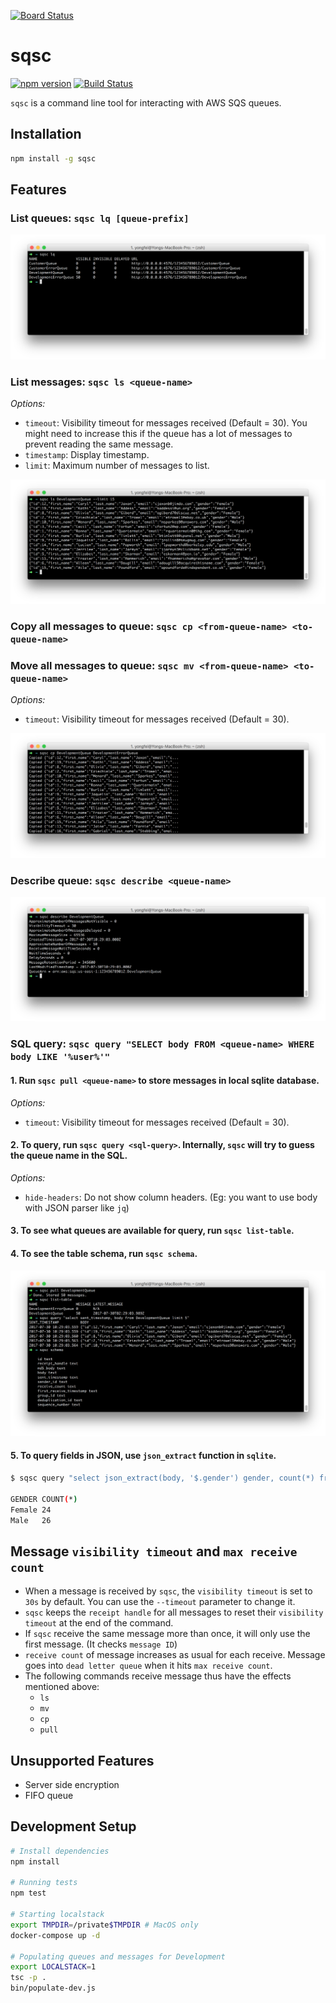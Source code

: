 [![Board Status](https://dev.azure.com/yongfei25/ecb9d60b-b815-4f9c-bcdc-23c41d4dbf75/444de725-ff0c-4619-a848-8fabc2cb3013/_apis/work/boardbadge/d7975d24-fa00-4429-88ec-9a24a78aad69)](https://dev.azure.com/yongfei25/ecb9d60b-b815-4f9c-bcdc-23c41d4dbf75/_boards/board/t/444de725-ff0c-4619-a848-8fabc2cb3013/Microsoft.RequirementCategory)
# sqsc
[![npm version](https://badge.fury.io/js/sqsc.svg)](https://badge.fury.io/js/sqsc)
[![Build Status](https://travis-ci.org/yongfei25/sqsc.svg?branch=master)](https://travis-ci.org/yongfei25/sqsc) 

`sqsc` is a command line tool for interacting with AWS SQS queues.

## Installation
```bash
npm install -g sqsc
```

## Features
### List queues: `sqsc lq [queue-prefix]`
![list queue](./media/list-queue.png)

### List messages: `sqsc ls <queue-name>`
_Options:_
- `timeout`: Visibility timeout for messages received (Default = 30). You might need to increase this if the queue has a lot of messages to prevent reading the same message.
- `timestamp`: Display timestamp.
- `limit`: Maximum number of messages to list.

![list messages](./media/list-message.png)

### Copy all messages to queue: `sqsc cp <from-queue-name> <to-queue-name>`
### Move all messages to queue: `sqsc mv <from-queue-name> <to-queue-name>`
_Options:_
- `timeout`: Visibility timeout for messages received (Default = 30).

![list messages](./media/copy-message.png)

### Describe queue: `sqsc describe <queue-name>`
![describe](./media/describe.png)

### SQL query: `sqsc query "SELECT body FROM <queue-name> WHERE body LIKE '%user%'"`
#### 1. Run `sqsc pull <queue-name>` to store messages in local sqlite database.
_Options:_
- `timeout`: Visibility timeout for messages received (Default = 30).

#### 2. To query, run `sqsc query <sql-query>`. Internally, `sqsc` will try to guess the queue name in the SQL.
_Options:_
- `hide-headers`: Do not show column headers. (Eg: you want to use body with JSON parser like `jq`)

#### 3. To see what queues are available for query, run `sqsc list-table`.
#### 4. To see the table schema, run `sqsc schema`.
![query](./media/query.png)

#### 5. To query fields in JSON, use `json_extract` function in `sqlite`.
```bash
$ sqsc query "select json_extract(body, '$.gender') gender, count(*) from DevelopmentQueue group by 1"

GENDER COUNT(*)
Female 24
Male   26
```

## Message `visibility timeout` and `max receive count`
- When a message is received by `sqsc`, the `visibility timeout` is set to `30s` by default. You can use the `--timeout` parameter to change it.
- `sqsc` keeps the `receipt handle` for all messages to reset their `visibility timeout` at the end of the command.
- If `sqsc` receive the same message more than once, it will only use the first message. (It checks `message ID`)
- `receive count` of message increases as usual for each receive. Message goes into `dead letter queue` when it hits `max receive count`.
- The following commands receive message thus have the effects mentioned above:
  - `ls`
  - `mv`
  - `cp`
  - `pull`

## Unsupported Features
- Server side encryption
- FIFO queue

## Development Setup
```bash
# Install dependencies
npm install

# Running tests
npm test

# Starting localstack
export TMPDIR=/private$TMPDIR # MacOS only
docker-compose up -d

# Populating queues and messages for Development
export LOCALSTACK=1
tsc -p .
bin/populate-dev.js
```
